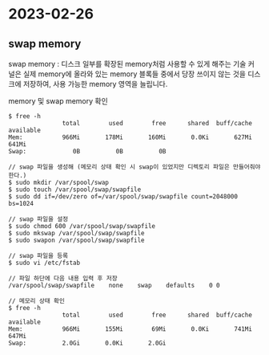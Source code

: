 # 2023-02-26
## swap memory
swap memory : 디스크 일부를 확장된 memory처럼 사용할 수 있게 해주는 기술
커널은 실제 memory에 올라와 있는 memory 블록들 중에서 당장 쓰이지 않는 것을 디스크에 저장하여, 사용 가능한 memory 영역을 늘립니다.

memory 및 swap memory 확인
```
$ free -h
               total        used        free      shared  buff/cache   available
Mem:           966Mi       178Mi       160Mi       0.0Ki       627Mi       641Mi
Swap:             0B          0B          0B
```

```
// swap 파일을 생성해 (메모리 상태 확인 시 swap이 있었지만 디렉토리 파일은 만들어줘야한다.)
$ sudo mkdir /var/spool/swap
$ sudo touch /var/spool/swap/swapfile
$ sudo dd if=/dev/zero of=/var/spool/swap/swapfile count=2048000 bs=1024

// swap 파일을 설정
$ sudo chmod 600 /var/spool/swap/swapfile
$ sudo mkswap /var/spool/swap/swapfile
$ sudo swapon /var/spool/swap/swapfile

// swap 파일을 등록
$ sudo vi /etc/fstab

// 파일 하단에 다음 내용 입력 후 저장
/var/spool/swap/swapfile    none    swap    defaults    0 0

// 메모리 상태 확인
$ free -h
               total        used        free      shared  buff/cache   available
Mem:           966Mi       155Mi        69Mi       0.0Ki       741Mi       647Mi
Swap:          2.0Gi       0.0Ki       2.0Gi
```
